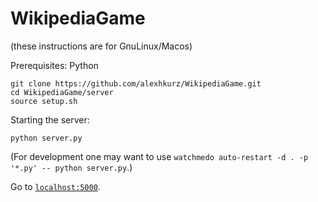 # WikipediaGame

(these instructions are for GnuLinux/Macos)

Prerequisites: Python

```
git clone https://github.com/alexhkurz/WikipediaGame.git
cd WikipediaGame/server
source setup.sh
```

Starting the server:

```
python server.py
```

(For development one may want to use `watchmedo auto-restart -d . -p '*.py' -- python server.py`.)

Go to [`localhost:5000`](http://127.0.0.1:5000/).

